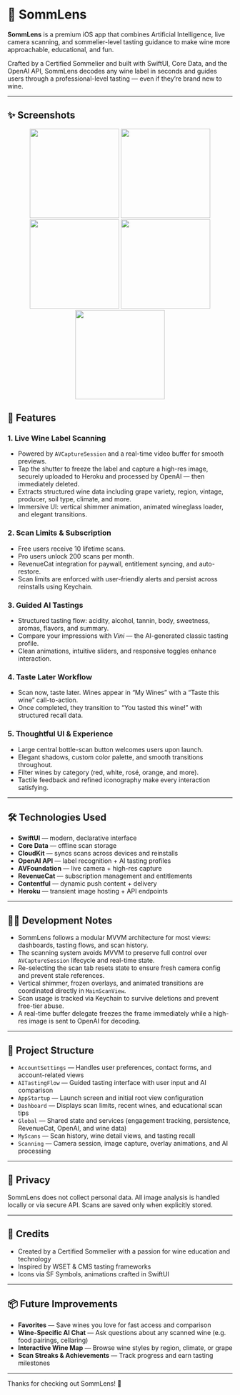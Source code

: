 

# 🍷 SommLens

**SommLens** is a premium iOS app that combines Artificial Intelligence, live camera scanning, and sommelier-level tasting guidance to make wine more approachable, educational, and fun.

Crafted by a Certified Sommelier and built with SwiftUI, Core Data, and the OpenAI API, SommLens decodes any wine label in seconds and guides users through a professional-level tasting — even if they’re brand new to wine.

---
## ✨ Screenshots
<p align="center">
  <img src="https://github.com/user-attachments/assets/9a152074-87cd-42ce-9ec7-f65d94262f6a" width="200"/>
  <img src="https://github.com/user-attachments/assets/710dc324-6e2a-4271-b0db-61aeaf12d794" width="200"/>
  <img src="https://github.com/user-attachments/assets/eaca821f-2408-47d7-98e7-1d17df1a84e0" width="200"/>
  <img src="https://github.com/user-attachments/assets/23542e76-c400-4887-86a1-481017796630" width="200"/>
  <img src="https://github.com/user-attachments/assets/a8bd0133-2555-44a9-94dc-d83b767680a2" width="200"/>
</p>

## 📸 Features

### 1. Live Wine Label Scanning
- Powered by `AVCaptureSession` and a real-time video buffer for smooth previews.
- Tap the shutter to freeze the label and capture a high-res image, securely uploaded to Heroku and processed by OpenAI — then immediately deleted.
- Extracts structured wine data including grape variety, region, vintage, producer, soil type, climate, and more.
- Immersive UI: vertical shimmer animation, animated wineglass loader, and elegant transitions.

### 2. Scan Limits & Subscription
- Free users receive 10 lifetime scans.
- Pro users unlock 200 scans per month.
- RevenueCat integration for paywall, entitlement syncing, and auto-restore.
- Scan limits are enforced with user-friendly alerts and persist across reinstalls using Keychain.

### 3. Guided AI Tastings
- Structured tasting flow: acidity, alcohol, tannin, body, sweetness, aromas, flavors, and summary.
- Compare your impressions with *Vini* — the AI-generated classic tasting profile.
- Clean animations, intuitive sliders, and responsive toggles enhance interaction.

### 4. Taste Later Workflow
- Scan now, taste later. Wines appear in “My Wines” with a “Taste this wine” call-to-action.
- Once completed, they transition to “You tasted this wine!” with structured recall data.

### 5. Thoughtful UI & Experience
- Large central bottle-scan button welcomes users upon launch.
- Elegant shadows, custom color palette, and smooth transitions throughout.
- Filter wines by category (red, white, rosé, orange, and more).
- Tactile feedback and refined iconography make every interaction satisfying.

---

## 🛠 Technologies Used
- **SwiftUI** — modern, declarative interface
- **Core Data** — offline scan storage
- **CloudKit** — syncs scans across devices and reinstalls
- **OpenAI API** — label recognition + AI tasting profiles
- **AVFoundation** — live camera + high-res capture
- **RevenueCat** — subscription management and entitlements
- **Contentful** — dynamic push content + delivery
- **Heroku** — transient image hosting + API endpoints

---

## 👨‍💻 Development Notes
- SommLens follows a modular MVVM architecture for most views: dashboards, tasting flows, and scan history.
- The scanning system avoids MVVM to preserve full control over `AVCaptureSession` lifecycle and real-time state.
- Re-selecting the scan tab resets state to ensure fresh camera config and prevent stale references.
- Vertical shimmer, frozen overlays, and animated transitions are coordinated directly in `MainScanView`.
- Scan usage is tracked via Keychain to survive deletions and prevent free-tier abuse.
- A real-time buffer delegate freezes the frame immediately while a high-res image is sent to OpenAI for decoding.

---

## 📂 Project Structure

- `AccountSettings` — Handles user preferences, contact forms, and account-related views
- `AITastingFlow` — Guided tasting interface with user input and AI comparison
- `AppStartup` — Launch screen and initial root view configuration
- `Dashboard` — Displays scan limits, recent wines, and educational scan tips
- `Global` — Shared state and services (engagement tracking, persistence, RevenueCat, OpenAI, and wine data)
- `MyScans` — Scan history, wine detail views, and tasting recall
- `Scanning` — Camera session, image capture, overlay animations, and AI processing

---

## 🔐 Privacy
SommLens does not collect personal data. All image analysis is handled locally or via secure API. Scans are saved only when explicitly stored.

---

## 🙌 Credits
- Created by a Certified Sommelier with a passion for wine education and technology  
- Inspired by WSET & CMS tasting frameworks  
- Icons via SF Symbols, animations crafted in SwiftUI  

---

## 📦 Future Improvements
- **Favorites** — Save wines you love for fast access and comparison  
- **Wine-Specific AI Chat** — Ask questions about any scanned wine (e.g. food pairings, cellaring)  
- **Interactive Wine Map** — Browse wine styles by region, climate, or grape  
- **Scan Streaks & Achievements** — Track progress and earn tasting milestones  

---

Thanks for checking out SommLens! 🍷  
